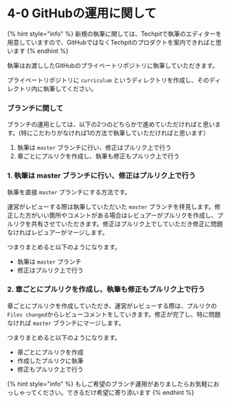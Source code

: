 # 4-0 GitHubの運用に関して

{% hint style="info" %}
新規の執筆に関しては、Techpitで執筆のエディターを用意していますので、GitHubではなくTechpitのプロダクトを案内できればと思います
{% endhint %}

執筆はお渡ししたGitHubのプライベートリポジトリに執筆していただきます。

プライベートリポジトリに `curriculum` というディレクトリを作成し、そのディレクトリ内に執筆してください。



### ブランチに関して

ブランチの運用としては、以下の2つのどちらかで進めていただければと思います。\(特にこだわりがなければ1の方法で執筆していただければと思います）

1. 執筆は `master` ブランチに行い、修正はプルリク上で行う
2. 章ごとにプルリクを作成し、執筆も修正もプルリク上で行う



### 1. 執筆は master ブランチに行い、修正はプルリク上で行う

執筆を直接 `master` ブランチにする方法です。

運営がレビューする際は執筆していただいた `master` ブランチを拝見します。修正した方がいい箇所やコメントがある場合はレビュアーがプルリクを作成し、プルリクを共有させていただきます。修正はプルリク上でしていただき修正に問題なければレビュアーがマージします。

つまりまとめると以下のようになります。

* 執筆は `master` ブランチ
* 修正はプルリク上で行う



### 2. 章ごとにプルリクを作成し、執筆も修正もプルリク上で行う

章ごとにプルリクを作成していただき、運営がレビューする際は、プルリクの`Files changed`からレビューコメントをしていきます。修正が完了し、特に問題なければ `master` ブランチにマージします。

つまりまとめると以下のようになります。

* 章ごとにプルリクを作成
* 作成したプルリクに執筆
* 修正もプルリク上で行う



{% hint style="info" %}
もしご希望のブランチ運用がありましたらお気軽におっしゃってください。できるだけ希望に寄り添います
{% endhint %}

